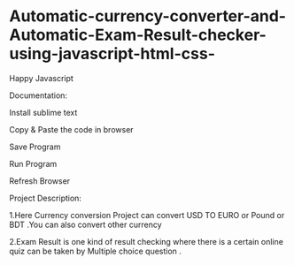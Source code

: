 # Automatic-currency-converter-and-Automatic-Exam-Result-checker-using-javascript-html-css-
Happy Javascript


Documentation:

Install sublime text

Copy & Paste the code in browser

Save Program 

Run Program

Refresh Browser


Project Description:

1.Here Currency conversion Project can convert USD TO EURO or Pound or BDT .You can also convert other currency

2.Exam Result is one kind of result checking where there is a certain online quiz can be taken by Multiple choice question  .
